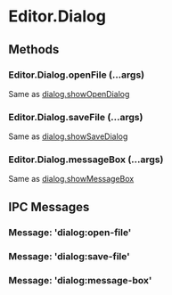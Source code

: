 # Editor.Dialog

## Methods

### Editor.Dialog.openFile (...args)

Same as [dialog.showOpenDialog](http://electron.atom.io/docs/api/dialog/#dialogshowopendialogbrowserwindow-options-callback)

### Editor.Dialog.saveFile (...args)

Same as [dialog.showSaveDialog](http://electron.atom.io/docs/api/dialog/#dialogshowsavedialogbrowserwindow-options-callback)

### Editor.Dialog.messageBox (...args)

Same as [dialog.showMessageBox](http://electron.atom.io/docs/api/dialog/#dialogshowmessageboxbrowserwindow-options-callback)

## IPC Messages

### Message: 'dialog:open-file'

### Message: 'dialog:save-file'

### Message: 'dialog:message-box'
